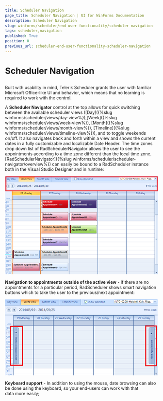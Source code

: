 ```yaml
---
title: Scheduler Navigation
page_title: Scheduler Navigation | UI for WinForms Documentation
description: Scheduler Navigation
slug: winforms/scheduler/end-user-functionality/scheduler-navigation
tags: scheduler,navigation
published: True
position: 0
previous_url: scheduler-end-user-functionality-scheduler-navigation
---
```


# Scheduler Navigation

## 

Built with usability in mind, Telerik Scheduler grants the user with familiar Microsoft Office-like UI and behavior, which means that no learning is required to work with the control.

A __Scheduler Navigator__ control at the top allows for quick switching between the available scheduler views ([Day]({%slug winforms/scheduler/views/day-view%}),[Week]({%slug winforms/scheduler/views/week-view%}), [Month]({%slug winforms/scheduler/views/month-view%}), [Timeline]({%slug winforms/scheduler/views/timeline-view%})), and to toggle weekends on/off. It also navigates back and forth within a view and shows the current dates in a fully customizable and localizable Date Header. The time zones drop down list of RadSchedulerNavigator allows the user to see the appointments according to a time zone different than the local time zone.[RadSchedulerNavigator]({%slug winforms/scheduler/scheduler-navigator/overview%}) can easily be bound to a RadScheduler instance both in the Visual Studio Designer and in runtime:

![scheduler-end-user-functionality-scheduler-navigation 001](images/scheduler-end-user-functionality-scheduler-navigation001.png)

__Navigation to appointments outside of the active view__ - If there are no appointments for a particular period, RadScheduler shows smart navigation buttons which to take the user to the previous/next appointment:

![scheduler-end-user-functionality-scheduler-navigation 002](images/scheduler-end-user-functionality-scheduler-navigation002.png)

__Keyboard support__ - In addition to using the mouse, date browsing can also be done using the keyboard, so your end-users can work with that data more easily; 

